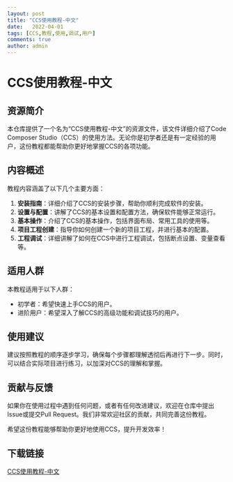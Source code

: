 ```yaml
---
layout: post
title: "CCS使用教程-中文"
date:   2022-04-01
tags: [CCS,教程,使用,调试,用户]
comments: true
author: admin
---
```

# CCS使用教程-中文

## 资源简介

本仓库提供了一个名为“CCS使用教程-中文”的资源文件，该文件详细介绍了Code Composer Studio（CCS）的使用方法。无论你是初学者还是有一定经验的用户，这份教程都能帮助你更好地掌握CCS的各项功能。

## 内容概述

教程内容涵盖了以下几个主要方面：

1. **安装指南**：详细介绍了CCS的安装步骤，帮助你顺利完成软件的安装。
2. **设置与配置**：讲解了CCS的基本设置和配置方法，确保软件能够正常运行。
3. **基本操作**：介绍了CCS的基本操作，包括界面布局、常用工具的使用等。
4. **项目工程创建**：指导你如何创建一个新的项目工程，并进行基本的配置。
5. **工程调试**：详细讲解了如何在CCS中进行工程调试，包括断点设置、变量查看等。

## 适用人群

本教程适用于以下人群：

- 初学者：希望快速上手CCS的用户。
- 进阶用户：希望深入了解CCS的高级功能和调试技巧的用户。

## 使用建议

建议按照教程的顺序逐步学习，确保每个步骤都理解透彻后再进行下一步。同时，可以结合实际项目进行练习，以加深对CCS的理解和掌握。

## 贡献与反馈

如果你在使用过程中遇到任何问题，或者有任何改进建议，欢迎在仓库中提出Issue或提交Pull Request。我们非常欢迎社区的贡献，共同完善这份教程。

希望这份教程能够帮助你更好地使用CCS，提升开发效率！

## 下载链接

[CCS使用教程-中文](https://pan.quark.cn/s/14e31ff2319a)